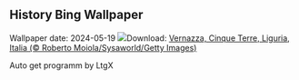 ## History Bing Wallpaper
Wallpaper date: 2024-05-19
![](https://www.bing.com/th?id=OHR.VernazzaItaly_IT-IT4901627475_UHD.jpg&w=1000)Download: [Vernazza, Cinque Terre, Liguria, Italia (© Roberto Moiola/Sysaworld/Getty Images)](https://www.bing.com/th?id=OHR.VernazzaItaly_IT-IT4901627475_UHD.jpg)

Auto get programm by LtgX
